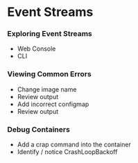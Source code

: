 # Event Streams

### Exploring Event Streams
- Web Console
- CLI

### Viewing Common Errors
- Change image name
- Review output
- Add incorrect configmap
- Review output

### Debug Containers
- Add a crap command into the container
- Identify / notice CrashLoopBackoff
